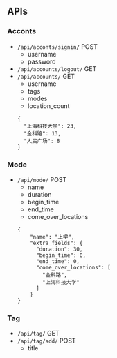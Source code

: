 ## APIs
### Acconts
- `/api/acconts/signin/` POST
  - username
  - password
- `/api/accounts/logout/` GET
- `/api/accounts/` GET
  - username
  - tags
  - modes
  - location_count
  ```
  {
    "上海科技大学": 23,
    "金科路": 13,
    "人民广场": 8
  }
  ```

### Mode
- `/api/mode/` POST
  - name
  - duration
  - begin_time
  - end_time
  - come_over_locations
  ```
  {
      "name": "上学",
      "extra_fields": {
        "duration": 30,
        "begin_time": 0,
        "end_time": 0,
        "come_over_locations": [
          "金科路",
          "上海科技大学"
        ]
      }
  }
  ```

### Tag
- `/api/tag/` GET
- `/api/tag/add/` POST
  - title

